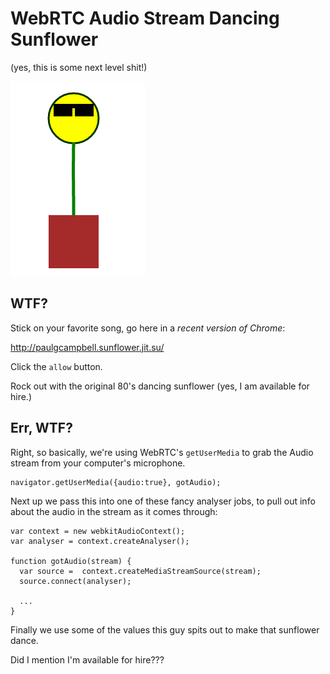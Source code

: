 # WebRTC Audio Stream Dancing Sunflower
(yes, this is some next level shit!)

![Eighties Sunflower](sunflower.png "Eighties Sunflower")

## WTF?

Stick on your favorite song, go here in a _recent version of Chrome_:

http://paulgcampbell.sunflower.jit.su/

Click the `allow` button.

Rock out with the original 80's dancing sunflower (yes, I am available for hire.)


## Err, WTF?

Right, so basically, we're using WebRTC's `getUserMedia` to grab the Audio stream from your computer's microphone.

    navigator.getUserMedia({audio:true}, gotAudio);

Next up we pass this into one of these fancy analyser jobs, to pull out info about the audio in the stream as it comes through:

    var context = new webkitAudioContext();
    var analyser = context.createAnalyser();

    function gotAudio(stream) {
      var source =  context.createMediaStreamSource(stream);
      source.connect(analyser);

      ...
    }

Finally we use some of the values this guy spits out to make that sunflower dance.

Did I mention I'm available for hire???

